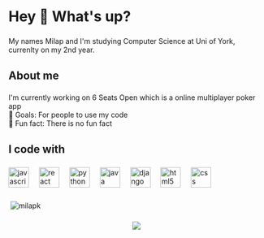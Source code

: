 <h1 align="left">Hey 👋 What's up?</h1>

###

<p align="left">My names Milap and I'm studying Computer Science at Uni of York, currenlty on my 2nd year.</p>

###

<h2 align="left">About me</h2>

###

<p align="left">I'm currently working on 6 Seats Open which is a online multiplayer poker app<br>🎯 Goals: For people to use my code<br>🎲 Fun fact: There is no fun fact</p>

###

<h2 align="left">I code with</h2>

###

<div align="left">
  <img src="https://cdn.jsdelivr.net/gh/devicons/devicon/icons/javascript/javascript-original.svg" height="40" alt="javascript logo"  />
  <img width="12" />
  <img src="https://cdn.jsdelivr.net/gh/devicons/devicon/icons/react/react-original.svg" height="40" alt="react logo"  />
  <img width="12" />
  <img src="https://cdn.jsdelivr.net/gh/devicons/devicon/icons/python/python-original.svg" height="40" alt="python logo"  />
  <img width="12" />
  <img src="https://cdn.jsdelivr.net/gh/devicons/devicon/icons/java/java-original.svg" height="40" alt="java logo"  />
  <img width="12" />
  <img src="https://cdn.jsdelivr.net/gh/devicons/devicon/icons/django/django-plain.svg" height="40" alt="django logo"  />
  <img width="12" />
  <img src="https://cdn.jsdelivr.net/gh/devicons/devicon/icons/html5/html5-original.svg" height="40" alt="html5 logo"  />
  <img width="12" />
  <img src="https://cdn.jsdelivr.net/gh/devicons/devicon/icons/css3/css3-original.svg" height="40" alt="css logo"  />
</div>

###

<p>&nbsp;<img align="center" src="https://github-readme-stats.vercel.app/api?username=milapk&show_icons=true&locale=en" alt="milapk" /></p>

###

<div align="center">
  <img src="https://visitor-badge.laobi.icu/badge?page_id=milapk.milapk&"  />
</div>

###


###
